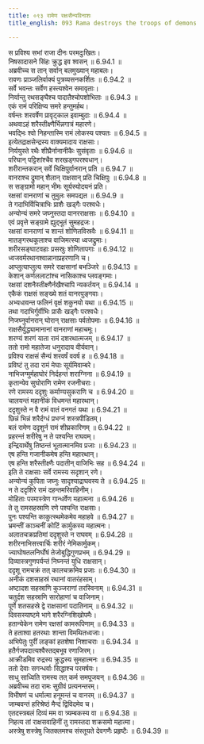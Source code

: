 ```yaml
---
title: ०९३ रामेण रक्षःसैन्यविनाशः
title_english: 093 Rama destroys the troops of demons

---
```



<div class="audioEmbed"  caption="श्रीराम-हरिसीताराममूर्ति-घनपाठिभ्यां वचनम्" src="https://archive.org/download/Ramayana-recitation-Sriram-harisItArAmamUrti-Ghanapaati-v2/Kanda_6/Kanda_6_YK-093-Rama_destroys_the_troops_of_demons_0.mp3"></div>

स प्रविश्य सभां राजा दीनः परमदुःखितः।  
निषसादासने सिंहः क्रुद्ध इव श्वसन् ॥ 6.94.1 ॥   
अब्रवीच्च स तान् सर्वान् बलमुख्यान् महाबलः।  
रावणः प्राञ्जलिर्वाक्यं पुत्रव्यसनकर्शितः ॥ 6.94.2 ॥   
सर्वे भवन्तः सर्वेण हस्त्यश्वेन समावृताः।  
निर्यान्तु रथसङ्घैश्च पादातैश्चोपशोभिताः ॥ 6.94.3 ॥   
एकं रामं परिक्षिप्य समरे हन्तुमर्हथ।  
वर्षन्तः शरवर्षेण प्रावृट्काल इवाम्बुदाः ॥ 6.94.4 ॥   
अथवाऽहं शरैस्तीक्ष्णैर्भिन्नगात्रं महारणे।  
भवद्भिः श्वो निहन्तास्मि रामं लोकस्य पश्यतः ॥ 6.94.5 ॥   
इत्येतद्राक्षसेन्द्रस्य वाक्यमादाय राक्षसाः।  
निर्ययुस्ते रथैः शीघ्रैर्नानानीकैः सुसंवृताः ॥ 6.94.6 ॥   
परिघान् पट्टिशांश्चैव शरखड्गपरश्वधान्।  
शरीरान्तकरान् सर्वे चिक्षिपुर्वानरान् प्रति ॥ 6.94.7 ॥   
वानराश्च द्रुमान् शैलान् राक्षसान् प्रति चिक्षिपुः ॥ 6.94.8 ॥   
स सङ्ग्रामो महान् भीमः सूर्यस्योदयनं प्रति।  
रक्षसां वानराणां च तुमुलः समपद्यत ॥ 6.94.9 ॥   
ते गदाभिर्विचित्राभिः प्राशैः खड्गैः परश्वधैः।  
अन्योन्यं समरे जघ्नुस्तदा वानरराक्षसाः ॥ 6.94.10 ॥   
एवं प्रवृत्ते सङ्ग्रामे ह्युद्भूतं सुमहद्रजः।  
रक्षसां वानराणां च शान्तं शोणितविस्रवैः ॥ 6.94.11 ॥   
मातङ्गरथकूलाश्च वाजिमत्स्या ध्वजद्रुमाः।  
शरीरसङ्घाटवहाः प्रसस्रुः शोणितापगाः ॥ 6.94.12 ॥   
ध्वजवर्मरथानश्वान्नानाप्रहरणानि च।  
आप्लुत्याप्लुत्य समरे राक्षसानां बभञ्जिरे ॥ 6.94.13 ॥   
केशान् कर्णललाटांश्च नासिकाश्च प्लवङ्गमाः।  
रक्षसां दशनैस्तीक्ष्णैर्नखैश्चापि न्यकर्तयन् ॥ 6.94.14 ॥   
एकैकं राक्षसं सङ्ख्ये शतं वानरपुङ्गवाः।  
अभ्यधावन्त फलिनं वृक्षं शकुनयो यथा ॥ 6.94.15 ॥   
तथा गदाभिर्गुर्वीभिः प्रासैः खड्गैः परश्वधैः।  
निजघ्नुर्वानरान् घोरान् राक्षसाः पर्वतोपमाः ॥ 6.94.16 ॥   
राक्षसैर्युद्ध्यामानानां वानराणां महाचमूः।  
शरण्यं शरणं याता रामं दशरथात्मजम् ॥ 6.94.17 ॥   
ततो रामो महातेजा धनुरादाय वीर्यवान्।  
प्रविश्य राक्षसं सैन्यं शरवर्षं ववर्ष ह ॥ 6.94.18 ॥   
प्रविष्टं तु तदा रामं मेघाः सूर्यमिवाम्बरे।  
नाभिजग्मुर्महाघोरं निर्दहन्तं शराग्निना ॥ 6.94.19 ॥   
कृतान्येव सुघोराणि रामेण रजनीचराः।  
रणे रामस्य ददृशुः कर्माण्यसुकराणि च ॥ 6.94.20 ॥   
चालयन्तं महानीकं विधमन्तं महारथान्।  
ददृशुस्ते न वै रामं वातं वनगतं यथा ॥ 6.94.21 ॥   
छिन्नं भिन्नं शरैर्दग्धं प्रभग्नं शस्त्रपीडितम्।  
बलं रामेण ददृशुर्न रामं शीघ्रकारिणम् ॥ 6.94.22 ॥   
प्रहरन्तं शरीरेषु न ते पश्यन्ति राघवम्।  
इन्द्रियार्थेषु तिष्ठन्तं भूतात्मानमिव प्रजाः ॥ 6.94.23 ॥   
एष हन्ति गजानीकमेष हन्ति महारथान्।  
एष हन्ति शरैस्तीक्ष्णैः पदातीन् वाजिभिः सह ॥ 6.94.24 ॥   
इति ते राक्षसाः सर्वे रामस्य सदृशान् रणे।  
अन्योन्यं कुपिता जघ्नुः सादृश्याद्राघवस्य ते ॥ 6.94.25 ॥   
न ते ददृशिरे रामं दहन्तमरिवाहिनीम्।  
मोहिताः परमास्त्रेण गान्धर्वेण महात्मना ॥ 6.94.26 ॥   
ते तु रामसहस्राणि रणे पश्यन्ति राक्षसाः।  
पुनः पश्यन्ति काकुत्स्थमेकमेव महाहवे ॥ 6.94.27 ॥   
भ्रमन्तीं काञ्चनीं कोटिं कार्मुकस्य महात्मनः।  
अलातचक्रप्रतिमां ददृशुस्ते न राघवम् ॥ 6.94.28 ॥   
शरीरनाभिसत्त्वार्चिः शरीरं नेमिकार्मुकम्।  
ज्याघोषतलनिर्घोषं तेजोबुद्धिगुणप्रभम् ॥ 6.94.29 ॥   
दिव्यास्त्रगुणपर्यन्तं निघ्नन्तं युधि राक्षसान्।  
ददृशू रामचक्रं तत् कालचक्रमिव प्रजाः ॥ 6.94.30 ॥   
अनीकं दशसाहस्रं रथानां वातरंहसाम्।  
अष्टादश सहस्राणि कुञ्जराणां तरस्विनाम् ॥ 6.94.31 ॥   
चतुर्दश सहस्राणि सारोहाणां च वाजिनाम्।  
पूर्णे शतसहस्रे द्वे राक्षसानां पदातिनाम् ॥ 6.94.32 ॥   
दिवसस्याष्टमे भागे शरैरग्निशिखोपमैः।  
हतान्येकेन रामेण रक्षसां कामरूपिणाम् ॥ 6.94.33 ॥   
ते हताश्वा हतरथाः शान्ता विमथितध्वजाः।  
अभिपेतुः पुरीं लङ्कां हतशेषा निशाचराः ॥ 6.94.34 ॥   
हतैर्गजपदात्यश्वैस्तद्बभूव रणाजिरम्।  
आक्रीडमिव रुद्रस्य क्रुद्धस्य सुमहात्मनः ॥ 6.94.35 ॥   
ततो देवाः सगन्धर्वाः सिद्धाश्च परमर्षयः।  
साधु साध्विति रामस्य तत् कर्म समपूजयन् ॥ 6.94.36 ॥   
अब्रवीच्च तदा रामः सुग्रीवं प्रत्यनन्तरम्।  
विभीषणं च धर्मात्मा हनूमन्तं च वानरम् ॥ 6.94.37 ॥   
जाम्बवन्तं हरिश्रेष्ठं मैन्दं द्विविदमेव च।  
एतदस्त्रबलं दिव्यं मम वा त्र्यम्बकस्य वा ॥ 6.94.38 ॥   
निहत्य तां राक्षसवाहिनीं तु रामस्तदा शक्रसमो महात्मा।  
अस्त्रेषु शस्त्रेषु जितक्लमश्च संस्तूयते देवगणैः प्रहृष्टैः ॥ 6.94.39 ॥   
